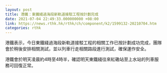 ```yaml
---
layout: post
title: 港鐵：東鐵綫過海段新軌道接駁工程按計劃完成
date: 2021-07-04 22:49:33.000000000 +08:00
link: https://news.rthk.hk/rthk/ch/component/k2/1599132-20210704.htm
categories: rthk
---
```


港鐵表示，今日東鐵綫過海段新軌道接駁工程的相關工作已按計劃成功完成，團隊會於稍後安排相關測試，並以列車行走相關路段進行測試，確保運作安全。

港鐵會於明天凌晨約4時至4時半，確認明天東鐵綫往來紅磡站至上水站的列車服務可回復正常。
